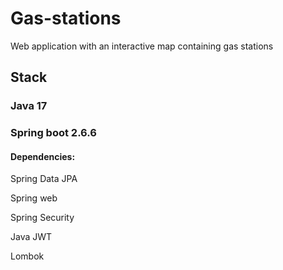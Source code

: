 # Gas-stations

Web application with an interactive map containing gas stations

## Stack

### Java 17

### Spring boot 2.6.6

#### Dependencies:

Spring Data JPA

Spring web

Spring Security

Java JWT

Lombok

